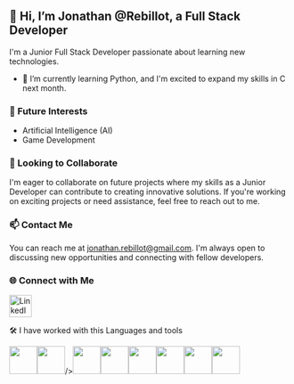 ## 👋 Hi, I’m Jonathan @Rebillot, a Full Stack Developer

I'm a Junior Full Stack Developer passionate about learning new technologies.

- 🌱 I’m currently learning Python, and I'm excited to expand my skills in C next month.

### 🚀 Future Interests

- Artificial Intelligence (AI)
- Game Development


### 🔭 Looking to Collaborate

I'm eager to collaborate on future projects where my skills as a Junior Developer can contribute to creating innovative solutions. If you're working on exciting projects or need assistance, feel free to reach out to me.

### 📫 Contact Me

You can reach me at jonathan.rebillot@gmail.com. I'm always open to discussing new opportunities and connecting with fellow developers.

### 🌐 Connect with Me

<a href="https://www.linkedin.com/in/jonathan-rebillot-73b296266/">
  <img src="https://cdn.jsdelivr.net/gh/devicons/devicon/icons/linkedin/linkedin-original.svg" alt="LinkedIn" height="40">
</a>

🛠️ I have worked with this Languages and tools

<img height=50 src="https://cdn.jsdelivr.net/gh/devicons/devicon/icons/python/python-original.svg"/><img height=50 src="https://cdn.jsdelivr.net/gh/devicons/devicon/icons/javascript/javascript-plain.svg"/>/><img height=50 src="https://cdn.jsdelivr.net/gh/devicons/devicon/icons/html5/html5-original.svg" /><img height=50 src="https://cdn.jsdelivr.net/gh/devicons/devicon/icons/css3/css3-original.svg" /><img height=50 src="https://cdn.jsdelivr.net/gh/devicons/devicon/icons/react/react-original.svg" /><img height=50 src="https://cdn.jsdelivr.net/gh/devicons/devicon/icons/git/git-plain.svg"/><img height=50 src="https://cdn.jsdelivr.net/gh/devicons/devicon/icons/github/github-original.svg"/><img height=50 src="https://cdn.jsdelivr.net/gh/devicons/devicon/icons/bootstrap/bootstrap-original.svg"/>




<!---
Rebillot/Rebillot is a ✨ special ✨ repository because its `README.md` (this file) appears on your GitHub profile.
You can click the Preview link to take a look at your changes.
--->
